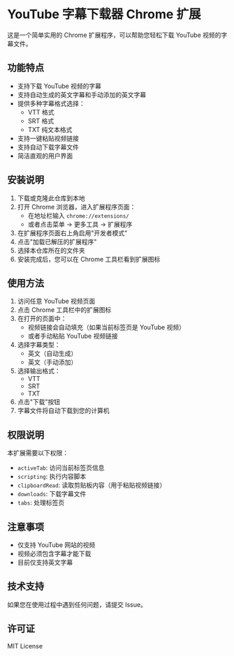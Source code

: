 # YouTube 字幕下载器 Chrome 扩展

这是一个简单实用的 Chrome 扩展程序，可以帮助您轻松下载 YouTube 视频的字幕文件。

## 功能特点

- 支持下载 YouTube 视频的字幕
- 支持自动生成的英文字幕和手动添加的英文字幕
- 提供多种字幕格式选择：
  - VTT 格式
  - SRT 格式
  - TXT 纯文本格式
- 支持一键粘贴视频链接
- 支持自动下载字幕文件
- 简洁直观的用户界面

## 安装说明

1. 下载或克隆此仓库到本地
2. 打开 Chrome 浏览器，进入扩展程序页面：
   - 在地址栏输入 `chrome://extensions/`
   - 或者点击菜单 -> 更多工具 -> 扩展程序
3. 在扩展程序页面右上角启用"开发者模式"
4. 点击"加载已解压的扩展程序"
5. 选择本仓库所在的文件夹
6. 安装完成后，您可以在 Chrome 工具栏看到扩展图标

## 使用方法

1. 访问任意 YouTube 视频页面
2. 点击 Chrome 工具栏中的扩展图标
3. 在打开的页面中：
   - 视频链接会自动填充（如果当前标签页是 YouTube 视频）
   - 或者手动粘贴 YouTube 视频链接
4. 选择字幕类型：
   - 英文（自动生成）
   - 英文（手动添加）
5. 选择输出格式：
   - VTT
   - SRT
   - TXT
6. 点击"下载"按钮
7. 字幕文件将自动下载到您的计算机

## 权限说明

本扩展需要以下权限：
- `activeTab`: 访问当前标签页信息
- `scripting`: 执行内容脚本
- `clipboardRead`: 读取剪贴板内容（用于粘贴视频链接）
- `downloads`: 下载字幕文件
- `tabs`: 处理标签页

## 注意事项

- 仅支持 YouTube 网站的视频
- 视频必须包含字幕才能下载
- 目前仅支持英文字幕

## 技术支持

如果您在使用过程中遇到任何问题，请提交 Issue。

## 许可证

MIT License 